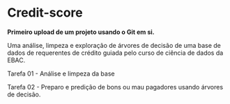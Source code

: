 # Credit-score

**Primeiro upload de um projeto usando o Git em si.**

Uma análise, limpeza e exploração de árvores de decisão de uma base de dados de requerentes de crédito guiada pelo curso de ciência de dados da EBAC.

Tarefa 01 - Análise e limpeza da base

Tarefa 02 - Preparo e predição de bons ou mau pagadores usando árvores de decisão.
